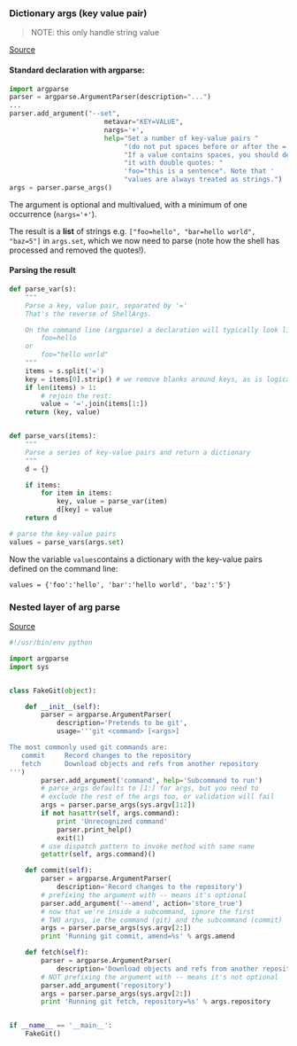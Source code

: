 

### Dictionary args (key value pair)
> NOTE: this only handle string value

[Source](https://gist.github.com/fralau/061a4f6c13251367ef1d9a9a99fb3e8d)
#### Standard declaration with argparse:
```python
import argparse
parser = argparse.ArgumentParser(description="...")
...
parser.add_argument("--set",
                        metavar="KEY=VALUE",
                        nargs='+',
                        help="Set a number of key-value pairs "
                             "(do not put spaces before or after the = sign). "
                             "If a value contains spaces, you should define "
                             "it with double quotes: "
                             'foo="this is a sentence". Note that '
                             "values are always treated as strings.")
args = parser.parse_args()
```

The argument is optional and multivalued, with a minimum of one occurrence (`nargs='+'`).

The result is a **list** of strings e.g. `["foo=hello", "bar=hello world", "baz=5"]` in `args.set`, which we now need to parse (note how the shell has processed and removed the quotes!).

#### Parsing the result

```Python
def parse_var(s):
    """
    Parse a key, value pair, separated by '='
    That's the reverse of ShellArgs.

    On the command line (argparse) a declaration will typically look like:
        foo=hello
    or
        foo="hello world"
    """
    items = s.split('=')
    key = items[0].strip() # we remove blanks around keys, as is logical
    if len(items) > 1:
        # rejoin the rest:
        value = '='.join(items[1:])
    return (key, value)


def parse_vars(items):
    """
    Parse a series of key-value pairs and return a dictionary
    """
    d = {}

    if items:
        for item in items:
            key, value = parse_var(item)
            d[key] = value
    return d

# parse the key-value pairs
values = parse_vars(args.set)
```

Now the variable `values`contains a dictionary with the key-value pairs defined on the command line:

    values = {'foo':'hello', 'bar':'hello world', 'baz':'5'}

### Nested layer of arg parse

[Source](https://chase-seibert.github.io/blog/2014/03/21/python-multilevel-argparse.html)

```Python
#!/usr/bin/env python

import argparse
import sys


class FakeGit(object):

    def __init__(self):
        parser = argparse.ArgumentParser(
            description='Pretends to be git',
            usage='''git <command> [<args>]

The most commonly used git commands are:
   commit     Record changes to the repository
   fetch      Download objects and refs from another repository
''')
        parser.add_argument('command', help='Subcommand to run')
        # parse_args defaults to [1:] for args, but you need to
        # exclude the rest of the args too, or validation will fail
        args = parser.parse_args(sys.argv[1:2])
        if not hasattr(self, args.command):
            print 'Unrecognized command'
            parser.print_help()
            exit(1)
        # use dispatch pattern to invoke method with same name
        getattr(self, args.command)()

    def commit(self):
        parser = argparse.ArgumentParser(
            description='Record changes to the repository')
        # prefixing the argument with -- means it's optional
        parser.add_argument('--amend', action='store_true')
        # now that we're inside a subcommand, ignore the first
        # TWO argvs, ie the command (git) and the subcommand (commit)
        args = parser.parse_args(sys.argv[2:])
        print 'Running git commit, amend=%s' % args.amend

    def fetch(self):
        parser = argparse.ArgumentParser(
            description='Download objects and refs from another repository')
        # NOT prefixing the argument with -- means it's not optional
        parser.add_argument('repository')
        args = parser.parse_args(sys.argv[2:])
        print 'Running git fetch, repository=%s' % args.repository


if __name__ == '__main__':
    FakeGit()
```
